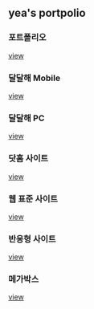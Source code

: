 <h2>yea's portpolio</h2>

<h3>포트폴리오</h3>
<a href="https://verite1023.github.io/yea/Ye's photopolio/index.html
">view</a>

<h3>달달해 Mobile</h3>
<a href="https://verite1023.github.io/yea/DALDALHAE_MB/m_index.html">view</a>

<h3>달달해 PC</h3>
<a href="https://verite1023.github.io/yea/DALDALHAE_PC/pc_index.html">view</a>

<h3>닷홈 사이트</h3>
<a href="https://verite1023.github.io/yea/HTML/index.html">view</a>

<h3>웹 표준 사이트</h3>
<a href="https://verite1023.github.io/yea/HTML/webstandard/index.html">view</a>

<h3>반응형 사이트</h3>
<a href="https://verite1023.github.io/yea/HTML/responsive/index.html">view</a>

<h3>메가박스</h3>
<a href="https://verite1023.github.io/yea/mega/index.html">view</a>
